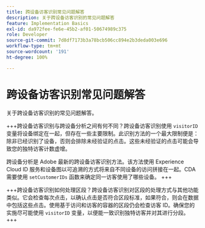 ```yaml
---
title: 跨设备访客识别常见问题解答
description: 关于跨设备访客识别的常见问题解答
feature: Implementation Basics
exl-id: da972fee-fe6e-45b2-af01-50674989c375
role: Developer
source-git-commit: 7d8df7173b3a78bcb506cc894e2b3deda003e696
workflow-type: tm+mt
source-wordcount: '191'
ht-degree: 100%

---
```


# 跨设备访客识别常见问题解答

关于跨设备访客识别的常见问题解答。

+++跨设备访客识别与跨设备分析之间有何不同？跨设备访客识别使用 `visitorID` 变量将设备绑定在一起，但存在一些主要限制。此识别方法的一个最大限制便是：除非已经识别了设备，否则会排除未经验证的点击。这些未经验证的点击可能会导致您的独特访客计数虚增。

跨设备分析是 Adobe 最新的跨设备访客识别方法。该方法使用 Experience Cloud ID 服务和设备图以可追溯的方式将来自不同设备的访问拼接在一起。CDA 需要使用 `setCustomerIDs` 函数来确定同一访客使用了哪些设备。
+++

+++跨设备访客识别如何处理区段？跨设备访客识别对区段的处理方式与其他功能类似。它会检查每次点击，以确认点击是否符合区段标准，如果符合，则会在数据中包括这些点击。使用基于访问和访客的容器的区段仍会检查访客 ID。确保您的实施尽可能使用 `visitorID` 变量，以便能一致识别独特访客并对其进行分段。
+++
